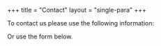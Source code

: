 +++
title = "Contact"
layout = "single-para"
+++

To contact us please use the following information: 

Or use the form below.